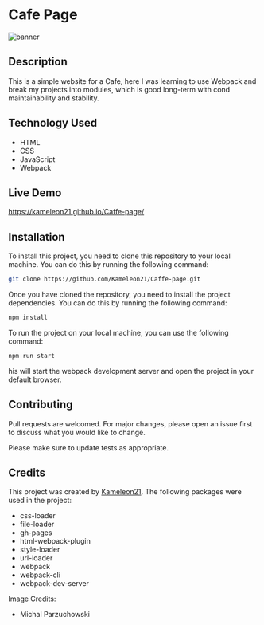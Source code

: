 # Cafe Page

![banner](https://user-images.githubusercontent.com/92760571/230032920-b2f4af22-c204-40c3-bea9-77555eb514e8.png)

## Description

This is a simple website for a Cafe, here I was learning to use Webpack and break my projects into modules, which is good long-term with cond maintainability and stability.

## Technology Used

- HTML
- CSS
- JavaScript
- Webpack

## Live Demo

https://kameleon21.github.io/Caffe-page/

## Installation

To install this project, you need to clone this repository to your local machine. You can do this by running the following command:

```bash
git clone https://github.com/Kameleon21/Caffe-page.git
```

Once you have cloned the repository, you need to install the project dependencies. You can do this by running the following command:

```bash
npm install
```

To run the project on your local machine, you can use the following command:

```bash
npm run start
```

his will start the webpack development server and open the project in your default browser.

## Contributing

Pull requests are welcomed. For major changes, please open an issue first to discuss what you would like to change.

Please make sure to update tests as appropriate.

## Credits

This project was created by [Kameleon21](https://github.com/Kameleon21). The following packages were used in the project:

- css-loader
- file-loader
- gh-pages
- html-webpack-plugin
- style-loader
- url-loader
- webpack
- webpack-cli
- webpack-dev-server

Image Credits:
 - Michal Parzuchowski 
